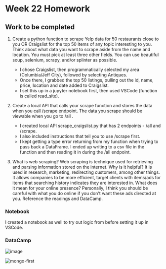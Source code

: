 # Week 22 Homework

## Work to be completed
1. Create a python function to scrape Yelp data for 50 restaurants close to you OR Craigslist for the top 50 items of any topic interesting to you. Think about what data you want to scrape aside from the name and location. You must pick at least three other fields. You can use beautiful soup, selenium, scrapy, and/or splinter as possible.
    - I chose Craigslist, then programmatically selected my area (Columbia/Jeff City), followed by selecting Antiques. 
    - Once there, I grabbed the top 50 listings, pulling out the id, name, price, location and date added to Craigslist. 
    - I set this up in a jupyter notebook first, then used VSCode (function is called read_site).

2. Create a local API that calls your scrape function and stores the data when you call /scrape endpoint. The data you scrape should be viewable when you go to /all .
    - I created local API scrape_craigslist.py that has 2 endpoints - /all and /scrape. 
    - I also included instructions that tell you to use /scrape first. 
    - I kept getting a type error returning from my function when trying to pass back a DataFrame. I ended up writing to a csv file in the function and then reading it in during the /all endpoint.

3. What is web scraping? Web scraping is technique used for retrieving and parsing information stored on the internet. Why is it helpful? It is used in research, marketing, redirecting customers, among other things. It allows companies to be more efficient, target clients with items/ads for items that searching history indicates they are interested in. What does it mean for your online presence? Personally, I think you should be careful with what you do online if you don't want these ads directed at you. Reference the readings and DataCamp.

### Notebook
I created a notebook as well to try out logic from before setting it up in VSCode. 

### DataCamp
![image](https://user-images.githubusercontent.com/49694526/155915932-cb361ba1-cb64-4a51-9565-6d5fccd1c6a4.PNG)

![mongo-first](https://user-images.githubusercontent.com/49694526/156098245-d636da63-bd82-4094-826f-1e49c319b13a.PNG)
